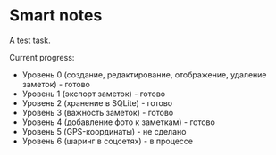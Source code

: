 # Smart notes
A test task.

Current progress:
* Уровень 0 (создание, редактирование, отображение, удаление заметок) - готово
* Уровень 1 (экспорт заметок) - готово
* Уровень 2 (хранение в SQLite) -  готово
* Уровень 3 (важность заметок) - готово
* Уровень 4 (добавление фото к заметкам) - готово
* Уровень 5 (GPS-координаты) - не сделано
* Уровень 6 (шаринг в соцсетях) - в процессе
